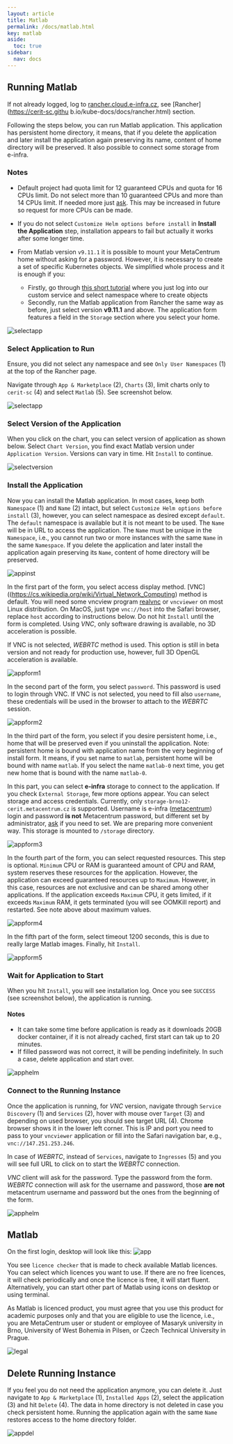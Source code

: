 ```yaml
---
layout: article
title: Matlab
permalink: /docs/matlab.html
key: matlab
aside:
  toc: true
sidebar:
  nav: docs
---
```


## Running Matlab

If not already logged, log to [rancher.cloud.e-infra.cz](https://rancher.cloud.e-infra.cz), see [Rancher](https://cerit-sc.githu
b.io/kube-docs/docs/rancher.html) section.

Following the steps below, you can run Matlab application. This application has persistent home directory, it means, that if you delete the application and later install the application again preserving its name, content of home directory will be preserved. It also possible to connect some storage from e-infra.

### Notes

* Default project had quota limit for 12 guaranteed CPUs and quota for 16 CPUs limit. Do not select more than 10 guaranteed CPUs and more than 14 CPUs limit. If needed more just [ask](mailto:k8s@ics.muni.cz). This may be increased in future so request for more CPUs can be made. 

* If you do not select `Customize Helm options before install` in **Install the Application** step, installation appears to fail but actually it works after some longer time.

* From Matlab version `v9.11.1` it is possible to mount your MetaCentrum home without asking for a password. However, it is necessary to create a set of specific Kubernetes objects. We simplified whole process and it is enough if you: 
  *  Firstly, go through [this short tutorial](https://docs.cerit.io/docs/other/storagesecrets.html) where you just log into our custom service and select namespace where to create objects
  *  Secondly, run the Matlab application from Rancher the same way as before, just select version **v9.11.1** and above. The application form features a field in the `Storage` section where you select your home.

![selectapp](matlab/matlab-home.png)

### Select Application to Run

Ensure, you did not select any namespace and see `Only User Namespaces` (1) at the top of the Rancher page.

Navigate through `App & Marketplace` (2), `Charts` (3), limit charts only to `cerit-sc` (4) and select `Matlab` (5). See screenshot below.

![selectapp](matlab/selectapp.png)

### Select Version of the Application

When you click on the chart, you can select version of application as shown below. Select `Chart Version`, you find exact Matlab version under `Application Version`. Versions can vary in time. Hit `Install` to continue.

![selectversion](matlab/selectversion.png)

### Install the Application

Now you can install the Matlab application. In most cases, keep both `Namespace` (1) and `Name` (2) intact, but select `Customize Helm options before install` (3), however, you can select namespace as desired except `default`. The `default` namespace is available but it is not meant to be used. The `Name` will be in URL to access the application. The `Name` must be unique in the `Namespace`, i.e., you cannot run two or more instances with the same `Name` in the same `Namespace`. If you delete the application and later install the application again preserving its `Name`, content of home directory will be preserved. 

![appinst](matlab/appinst.png)

In the first part of the form, you select access display method. [VNC]((https://cs.wikipedia.org/wiki/Virtual_Network_Computing) method is default. You will need some vncview program [realvnc](https://www.realvnc.com/en/connect/download/viewer/) or `vncviewer` on most Linux distribution. On MacOS, just type `vnc://host` into the Safari browser, replace `host` according to instructions below. Do not hit `Install` until the form is completed. Using *VNC*, only software drawing is available, no 3D acceleration is possible.

If VNC is not selected, *WEBRTC* method is used. This option is still in beta version and not ready for production use, however, full 3D OpenGL acceleration is available.

![appform1](matlab/appform1.png)

In the second part of the form, you select `password`. This password is used to login through VNC. If VNC is not selected, you need to fill also `username`, these credentials will be used in the browser to attach to the *WEBRTC* session.

![appform2](matlab/appform2.png)

In the third part of the form, you select if you desire persistent home, i.e., home that will be preserved even if you uninstall the application. Note: persistent home is bound with application name from the very beginning of install form. It means, if you set name to `matlab`, persistent home will be bound with name `matlab`. If you select the name `matlab-0` next time, you get new home that is bound with the name `matlab-0`.

In this part, you can select **e-infra** storage to connect to the application. If you check `External Storage`, few more options appear. You can select storage and access credentials. Currently, only `storage-brno12-cerit.metacentrum.cz` is supported. Username is e-infra ([metacentrum](https://metavo.metacentrum.cz/)) login and password **is not** Metacentrum password, but different set by administrator, [ask](mailto:k8s@ics.muni.cz) if you need to set. We are preparing more convenient way. This storage is mounted to `/storage` directory.

![appform3](matlab/appform3.png)

In the fourth part  of the form, you can select requested resources. This step is optional. `Minimum` CPU or RAM is guaranteed amount of CPU and RAM, system reserves these resources for the application. However, the application can exceed guaranteed resources up to `Maximum`. However, in this case, resources are not exclusive and can be shared among other applications. If the application exceeds `Maximum` CPU, it gets limited, if it exceeds `Maximum` RAM, it gets terminated (you will see OOMKill report) and restarted. See note above about maximum values.

![appform4](matlab/appform4.png)

In the fifth part of the form, select timeout 1200 seconds, this is due to really large Matlab images. Finally, hit `Install`.

![appform5](matlab/appform5.png)

### Wait for Application to Start

When you hit `Install`, you will see installation log. Once you see `SUCCESS` (see screenshot below), the application is running. 

#### Notes

* It can take some time before application is ready as it downloads 20GB docker container, if it is not already cached, first start can tak up to 20 minutes.
* If filled password was not correct, it will be pending indefinitely. In such a case, delete application and start over.

![apphelm](matlab/apphelm.png)

### Connect to the Running Instance

Once the application is running, for *VNC* version, navigate through `Service Discovery` (1) and `Services` (2), hover with mouse over `Target` (3) and depending on used browser, you should see target URL (4). Chrome browser shows it in the lower left corner. This is IP and port you need to pass to your `vncviewer` application or fill into the Safari navigation bar, e.g., `vnc://147.251.253.246`.

In case of *WEBRTC*, instead of `Services`, navigate to `Ingresses` (5) and you will see full URL to click on to start the *WEBRTC* connection.

*VNC* client will ask for the password. Type the password from the form. *WEBRTC* connection will ask for the username and password, those **are not** metacentrum username and password but the ones from the beginning of the form.

![apphelm](matlab/appservice.png)

## Matlab

On the first login, desktop will look like this:
![app](matlab/app.png)

You see `licence checker` that is made to check available Matlab licences. You can select which licences you want to use. If there are no free licences, it will check periodically and once the licence is free, it will start fluent. Alternatively, you can start other part of Matlab using icons on desktop or using terminal.

As Matlab is licenced product, you must agree that you use this product for academic purposes only and that you are eligible to use the licence, i.e., you are MetaCentrum user or student or employee of Masaryk university in Brno, University of West Bohemia in Pilsen, or Czech Technical University in Prague.

![legal](matlab/matlab-legal.png)

## Delete Running Instance

If you feel you do not need the application anymore, you can delete it. Just navigate to `App & Marketplace` (1), `Installed Apps` (2), select the application (3) and hit `Delete` (4). The data in home directory is not deleted in case you check persistent home. Running the application again with the same `Name` restores access to the home directory folder.

![appdel](matlab/appdel.png)
